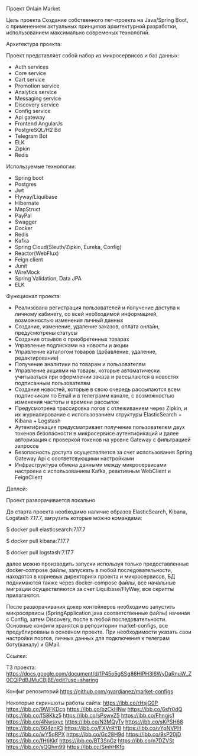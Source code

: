 Проект Onlain Market

Цель проекта
Создание собственного пет-проекта на Java/Spring Boot, с применением актуальных принципов архитектурной разработки, использованием максимально современых технологий. 

Архитектура проекта:

Проект представляет собой набор из микросервисов и баз данных:

- Auth services
- Core service
- Cart service
- Promotion service
- Analytics service
- Messaging service
- Discovery service
- Config service
- Api gateway
- Frontend AngularJs
- PostgreSQL/H2 Bd
- Telegram Bot
- ELK
- Zipkin
- Redis

Используемые технологии:

- Spring boot
- Postgres
- Jwt
- Flyway/Liquibase
- Hibernate
- MapStruct
- PayPal
- Swagger
- Docker
- Redis
- Kafka
- Spring Cloud(Sleuth/Zipkin, Eureka, Config)
- Reactor(WebFlux)
- Feign client
- Junit
- WireMock
- Spring Validation, Data JPA
- ELK

Функционал проекта:

- Реализована регистрация пользователей и получение доступа к личному кабинету, со всей необходимой информацией, возможностью изменения личный данных
- Создание, изменение, удаление заказов, оплата онлайн, предусмотрены статусы
- Создание отзывов о приобретенных товарах
- Управление подписками на новости и акции
- Управление каталогом товаров (добавление, удаление, редактирование)
- Получение аналитики по товарам и пользователям
- Управление акциями на товары, которые автоматически учитываться при оформлении заказа и рассылаются в новостях подписанным пользователям
- Создание новостей, которые в свою очередь рассылаются всем подписчикам по Email и в телеграмм канале, с возможностью изменения частоты и времени рассылок
- Предусмотрена трассировка логов c отлеживанием через Zipkin, и их журналирование с использованием структуры ElasticSearch + Kibana + Logstash
- Аутентификация предусматривает получение пользователем двух токенов безопасности в микросервисе аутентификаций и далее авторизация с проверкой токенов на уровне Gateway с фильтрацией запросов
- Безопасность доступа осуществляется за счет использования Spring Gateway Api с соответсвующими настройками
- Инфраструктура обмена данными между микросервисами настроена с использованием Kafka, реактивным WebClient и FeignClient

Деплой:

Проект разворачивается локально

До старта проекта необходимо наличие образов ElasticSearch, Kibana, Logstash 7.17.7, загрузить которые можно командами:

$ docker pull elasticsearch:7.17.7

$ docker pull kibana:7.17.7

$ docker pull logstash:7.17.7

далее можно производить запуски используя только предоставленные docker-compose файлы, запускать в любой последовательности, находятся в корневых директориях проекта и микросервисов,
БД поднимаются также через docker-compose файлы, все начальные миграции осуществляются за счет Liquibase/FlyWay, все скрипты прилагаются.

После разворачивания докер контейнеров необходимо запустить микросервисы (SpringApplication.java соответственные файлы) начиная с Config, затем Discovery, после в любой последовательности. 
Основные конфиги хранятся в репозитории market-configs, все продублированы в основном проекте. При необходимости указать свои настройки портов, личных данных для подключения к телеграм боту(каналу) и GMail.

Ссылки:

ТЗ проекта: https://docs.google.com/document/d/1P45o5gSSg86HlPH3l6WyDaRnuW_Z0CQIPdBJMuCBjBE/edit?usp=sharing

Конфиг репозиторий https://github.com/gvardianez/market-configs

Некоторые скриншоты работы сайта:
https://ibb.co/rHsjG0P
https://ibb.co/9WFKDcp
https://ibb.co/bzCkHNw
https://ibb.co/6sfr0dQ
https://ibb.co/fS8Kkz5
https://ibb.co/sPswvZ5
https://ibb.co/Fhngjs1
https://ibb.co/4Nwsxyc
https://ibb.co/N3MQyTv
https://ibb.co/sKPSH68
https://ibb.co/604znR3
https://ibb.co/FXVrRYB
https://ibb.co/vYpNVPH
https://ibb.co/wY5qRPX
https://ibb.co/Gc28H9d
https://ibb.co/9sP20jD
https://ibb.co/fHtjKkf
https://ibb.co/BT3SnGz
https://ibb.co/n7DZVSt
https://ibb.co/sQQhm99
https://ibb.co/SmhHKfq

